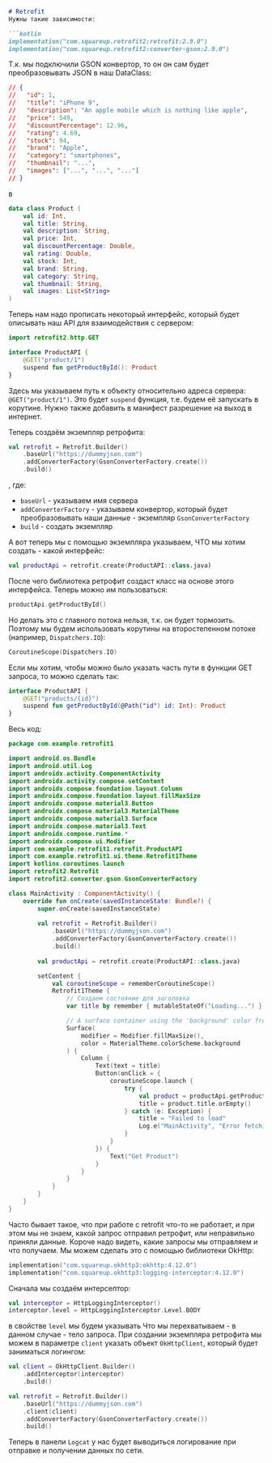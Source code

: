 ```markdown
# Retrofit
Нужны такие зависимости:

```kotlin
implementation("com.squareup.retrofit2:retrofit:2.9.0")
implementation("com.squareup.retrofit2:converter-gson:2.9.0")
```

Т.к. мы подключили GSON конвертор, то он он сам будет преобразовывать JSON в наш DataClass:

```json
// {
//   "id": 1,
//   "title": "iPhone 9",
//   "description": "An apple mobile which is nothing like apple",
//   "price": 549,
//   "discountPercentage": 12.96,
//   "rating": 4.69,
//   "stock": 94,
//   "brand": "Apple",
//   "category": "smartphones",
//   "thumbnail": "...",
//   "images": ["...", "...", "..."]
// }
```

в

```kotlin
data class Product (
    val id: Int,
    val title: String,
    val description: String,
    val price: Int,
    val discountPercentage: Double,
    val rating: Double,
    val stock: Int,
    val brand: String,
    val category: String,
    val thumbnail: String,
    val images: List<String>
)
```

Теперь нам надо прописать некоторый интерфейс, который будет описывать наш API для взаимодействия с сервером:

```kotlin
import retrofit2.http.GET

interface ProductAPI {
    @GET("product/1")
    suspend fun getProductById(): Product
}
```

Здесь мы указываем путь к объекту относительно адреса сервера: `@GET("product/1")`. Это будет `suspend` функция, т.е. будем её запускать в корутине. Нужно также добавить в манифест разрешение на выход в интернет.

Теперь создаём экземпляр ретрофита:

```kotlin
val retrofit = Retrofit.Builder()
    .baseUrl("https://dummyjson.com")
    .addConverterFactory(GsonConverterFactory.create())
    .build()
```

, где:

- `baseUrl` - указываем имя сервера
- `addConverterFactory` - указываем конвертор, который будет преобразовывать наши данные - экземпляр `GsonConverterFactory`
- `build` - создать экземпляр

А вот теперь мы с помощью экземпляра указываем, ЧТО мы хотим создать - какой интерфейс:

```kotlin
val productApi = retrofit.create(ProductAPI::class.java)
```

После чего библиотека ретрофит создаст класс на основе этого интерфейса. Теперь можно им пользоваться:

```kotlin
productApi.getProductById()
```

Но делать это с главного потока нельзя, т.к. он будет тормозить. Поэтому мы будем использовать корутины на второстепенном потоке (например, `Dispatchers.IO`):

```kotlin
CoroutineScope(Dispatchers.IO)
```

Если мы хотим, чтобы можно было указать часть пути в функции GET запроса, то можно сделать так:

```kotlin
interface ProductAPI {
    @GET("products/{id}")
    suspend fun getProductById(@Path("id") id: Int): Product
}
```

Весь код:

```kotlin
package com.example.retrofit1

import android.os.Bundle
import android.util.Log
import androidx.activity.ComponentActivity
import androidx.activity.compose.setContent
import androidx.compose.foundation.layout.Column
import androidx.compose.foundation.layout.fillMaxSize
import androidx.compose.material3.Button
import androidx.compose.material3.MaterialTheme
import androidx.compose.material3.Surface
import androidx.compose.material3.Text
import androidx.compose.runtime.*
import androidx.compose.ui.Modifier
import com.example.retrofit1.retrofit.ProductAPI
import com.example.retrofit1.ui.theme.Retrofit1Theme
import kotlinx.coroutines.launch
import retrofit2.Retrofit
import retrofit2.converter.gson.GsonConverterFactory

class MainActivity : ComponentActivity() {
    override fun onCreate(savedInstanceState: Bundle?) {
        super.onCreate(savedInstanceState)
        
        val retrofit = Retrofit.Builder()
            .baseUrl("https://dummyjson.com")
            .addConverterFactory(GsonConverterFactory.create())
            .build()
        
        val productApi = retrofit.create(ProductAPI::class.java)

        setContent {
            val coroutineScope = rememberCoroutineScope()
            Retrofit1Theme {
                // Создаем состояние для заголовка
                var title by remember { mutableStateOf("Loading...") }

                // A surface container using the 'background' color from the theme
                Surface(
                    modifier = Modifier.fillMaxSize(),
                    color = MaterialTheme.colorScheme.background
                ) {
                    Column {
                        Text(text = title)
                        Button(onClick = {
                            coroutineScope.launch {
                                try {
                                    val product = productApi.getProductById(3)
                                    title = product.title.orEmpty()
                                } catch (e: Exception) {
                                    title = "Failed to load"
                                    Log.e("MainActivity", "Error fetching product", e)
                                }
                            }
                        }) {
                            Text("Get Product")
                        }
                    }
                }
            }
        }
    }
}
```

Часто бывает такое, что при работе с retrofit что-то не работает, и при этом мы не знаем, какой запрос отправил ретрофит, или неправильно приняли данные. Короче надо видеть, какие запросы мы отправляем и что получаем. Мы можем сделать это с помощью библиотеки OkHttp:

```kotlin
implementation("com.squareup.okhttp3:okhttp:4.12.0")
implementation("com.squareup.okhttp3:logging-interceptor:4.12.0")
```

Сначала мы создаём интерсептор:

```kotlin
val interceptor = HttpLoggingInterceptor()
interceptor.level = HttpLoggingInterceptor.Level.BODY
```

в свойстве `level` мы будем указывать Что мы перехватываем - в данном случае - тело запроса. При создании экземпляра ретрофита мы можем в параметре `client` указать объект `OkHttpClient`, который будет заниматься логингом:

```kotlin
val client = OkHttpClient.Builder()
    .addInterceptor(interceptor)
    .build()

val retrofit = Retrofit.Builder()
    .baseUrl("https://dummyjson.com")
    .client(client)
    .addConverterFactory(GsonConverterFactory.create())
    .build()
```

Теперь в панели `Logcat` у нас будет выводиться логирование при отправке и получении данных по сети.
```

